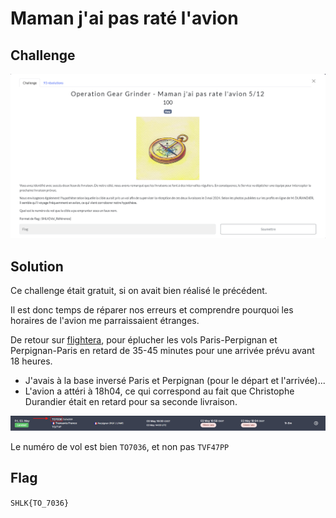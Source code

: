 # Maman j'ai pas raté l'avion
## Challenge

<p align="center">
    <img src="./ressources/challenge.png" width=800>
</p>

## Solution

Ce challenge était gratuit, si on avait bien réalisé le précédent.

Il est donc temps de réparer nos erreurs et comprendre pourquoi les horaires de l'avion me parraissaient étranges.

De retour sur [flightera](https://www.flightera.net/), pour éplucher les vols Paris-Perpignan et Perpignan-Paris en retard de 35-45 minutes pour une arrivée prévu avant 18 heures.

* J'avais à la base inversé Paris et Perpignan (pour le départ et l'arrivée)...<br/>
* L'avion a attéri à 18h04, ce qui correspond au fait que Christophe Durandier était en retard pour sa seconde livraison.

<p align="center">
    <img src="./ressources/numero_vol.png" width=600>
</p>

Le numéro de vol est bien ```TO7036```, et non pas ```TVF47PP```

## Flag
```SHLK{TO_7036}```